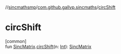 //[sincmathsmp](../../index.md)/[com.github.gallvp.sincmaths](index.md)/[circShift](circ-shift.md)

# circShift

[common]\
fun [SincMatrix](-sinc-matrix/index.md).[circShift](circ-shift.md)(n: [Int](https://kotlinlang.org/api/latest/jvm/stdlib/kotlin/-int/index.html)): [SincMatrix](-sinc-matrix/index.md)
